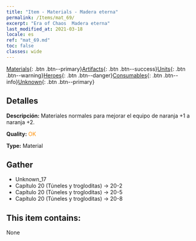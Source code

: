 ```yaml
---
title: "Item - Materials - Madera eterna"
permalink: /Items/mat_69/
excerpt: "Era of Chaos  Madera eterna"
last_modified_at: 2021-03-18
locale: es
ref: "mat_69.md"
toc: false
classes: wide
---
```

 [Materials](/es/Items/){: .btn .btn--primary}[Artifacts](/es/Items/Artifacts/){: .btn .btn--success}[Units](/es/Items/Units/){: .btn .btn--warning}[Heroes](/es/Items/Heroes/){: .btn .btn--danger}[Consumables](/es/Items/Consumables/){: .btn .btn--info}[Unknown](/es/Items/Unknown/){: .btn .btn--primary}

## Detalles
 **Descripción:** Materiales normales para mejorar el equipo de naranja +1 a naranja +2.

 **Quality:** <span style="color: #FF8C00">OK</span>

 **Type:** Material

## Gather

*    Unknown_17 
*    Capítulo 20 (Túneles y trogloditas) -> 20-2 
*    Capítulo 20 (Túneles y trogloditas) -> 20-5 
*    Capítulo 20 (Túneles y trogloditas) -> 20-8 

## This item contains:

  None

